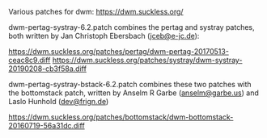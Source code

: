 Various patches for dwm: https://dwm.suckless.org/

dwm-pertag-systray-6.2.patch combines the pertag and systray patches, both written by Jan Christoph Ebersbach 
(jceb@e-jc.de):

https://dwm.suckless.org/patches/pertag/dwm-pertag-20170513-ceac8c9.diff
https://dwm.suckless.org/patches/systray/dwm-systray-20190208-cb3f58a.diff

dwm-pertag-systray-bstack-6.2.patch combines these two patches with the bottomstack patch, written by Anselm R Garbe (anselm@garbe.us) and Laslo Hunhold (dev@frign.de)

https://dwm.suckless.org/patches/bottomstack/dwm-bottomstack-20160719-56a31dc.diff
